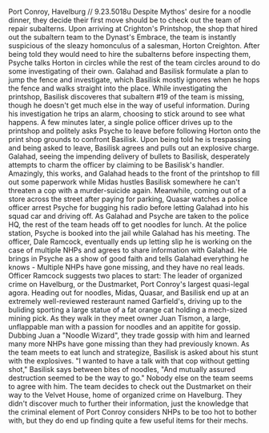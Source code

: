 Port Conroy, Havelburg // 9.23.5018u
Despite Mythos' desire for a noodle dinner, they decide their first move should be to check out the team of repair subalterns. Upon arriving at Crighton's Printshop, the shop that hired out the subaltern team to the Dynast's Embrace, the team is instantly suspicious of the sleazy homonculus of a salesman, Horton Creighton. After being told they would need to hire the subalterns before inspecting them, Psyche talks Horton in circles while the rest of the team circles around to do some investigating of their own. Galahad and Basilisk formulate a plan to jump the fence and investigate, which Basilisk mostly ignores when he hops the fence and walks straight into the place.
While investigating the printshop, Basilisk discoveres that subaltern #19 of the team is missing, though he doesn't get much else in the way of useful information. During his investigation he trips an alarm, choosing to stick around to see what happens.
A few minutes later, a single police officer drives up to the printshop and politely asks Psyche to leave before following Horton onto the print shop grounds to confront Basilisk. Upon being told he is trespassing and being asked to leave, Basilisk agrees and pulls out an explosive charge.
Galahad, seeing the impending delivery of bullets to Basilisk, desperately attempts to charm the officer by claiming to be Basilisk's handler. Amazingly, this works, and Galahad heads to the front of the printshop to fill out some paperwork while Midas hustles Basilisk somewhere he can't threaten a cop with a murder-suicide again.
Meanwhile, coming out of a store across the street after paying for parking, Quasar watches a police officer arrest Psyche for bugging his radio before letting Galahad into his squad car and driving off. As Galahad and Psyche are taken to the police HQ, the rest of the team heads off to get noodles for lunch.
At the police station, Psyche is booked into the jail while Galahad has his meeting. The officer, Dale Ramcock, eventually ends up letting slip he is working on the case of multiple NHPs and agrees to share information with Galahad. He brings in Psyche as a show of good faith and tells Galahad everything he knows - Multiple NHPs have gone missing, and they have no real leads. Officer Ramcock suggests two places to start: The leader of organized crime on Havelburg, or the Dustmarket, Port Conroy's largest quasi-legal agora.
Heading out for noodles, Midas, Quasar, and Basilisk end up at an extremely well-reviewed resteraunt named Garfield's, driving up to the buliding sporting a large statue of a fat orange cat holding a mech-sized mining pick. As they walk in they meet owner Juan Tismon, a large, unflappable man with a passion for noodles and an appitite for gossip. Dubbing Juan a "Noodle Wizard", they trade gossip with him and learned many more NHPs have gone missing than they had previously known.
As the team meets to eat lunch and strategize, Basilisk is asked about his stunt with the explosives. "I wanted to have a talk with that cop without getting shot," Basilisk says between bites of noodles, "And mutually assured destruction seemed to be the way to go." Nobody else on the team seems to agree with him.
The team decides to check out the Dustmarket on their way to the Velvet House, home of organized crime on Havelburg. They didn't discover much to further their information, just the knowledge that the criminal element of Port Conroy considers NHPs to be too hot to bother with, but they do end up finding quite a few useful items for their mechs.

